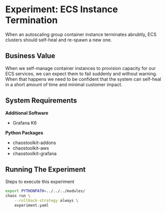 # Experiment: ECS Instance Termination

When an autoscaling group container instance terminates abrubtly,
ECS clusters should self-heal and re-spawn a new one.

## Business Value

When we self-manage container instances to provision capacity for our ECS services, we can expect
them to fail suddenly and without warning. When that happens we need to be confident that the system
can self-heal in a short amount of time and minimal customer impact.

## System Requirements

**Additional Software**

* Grafana K6

**Python Packages**

* chaostoolkit-addons
* chaostoolkit-aws
* chaostoolkit-grafana


## Running The Experiment

Steps to execute this experiment

```bash
export PYTHONPATH=../../../modules/
chaos run \
    --rollback-strategy always \
    experiment.yaml
```
